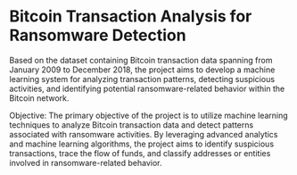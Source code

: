 # Bitcoin Transaction Analysis for Ransomware Detection

Based on the dataset containing Bitcoin transaction data spanning from January 2009 to December 2018, the project aims to develop a machine learning system for analyzing transaction patterns, detecting suspicious activities, and identifying potential ransomware-related behavior within the Bitcoin network. 

Objective: The primary objective of the project is to utilize machine learning techniques to analyze Bitcoin transaction data and detect patterns associated with ransomware activities. By leveraging advanced analytics and machine learning algorithms, the project aims to identify suspicious transactions, trace the flow of funds, and classify addresses or entities involved in ransomware-related behavior.
